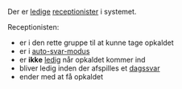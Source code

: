 Der er [ledige](Terminologi#ledig) [receptionister](Terminologi#receptionist) i systemet.

Receptionisten:

* er i den rette gruppe til at kunne tage opkaldet
* er i [auto-svar-modus](Terminologi#auto-svar-modus)
* er **ikke** [ledig](Terminologi#ledig) når opkaldet kommer ind
* bliver ledig inden der afspilles et [dagssvar](Terminologi#dagssvar)
* ender med at få opkaldet
 
